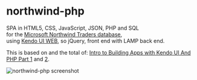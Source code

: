 northwind-php
=============

SPA in HTML5, CSS, JavaScript, JSON, PHP and SQL<br>
for the [Microsoft Northwind Traders database](http://northwindextended.googlecode.com/files/Northwind.MySQL5.sql ""),<br>
using [Kendo UI WEB](http://www.kendoui.com/download/download-kendo.aspx ""), so jQuery, front end with LAMP back end.

This is based on and the total of:
[Intro to Building Apps with Kendo UI And PHP Part 1](http://docs.kendoui.com/tutorials/PHP/build-apps-with-kendo-ui-and-php "") and [2](http://docs.kendoui.com/tutorials/PHP/build-apps-with-kendo-ui-and-php-2 "").

![northwind-php screenshot](https://raw.github.com/noud/northwind-php/master/screenshots/northwind-php.png)

